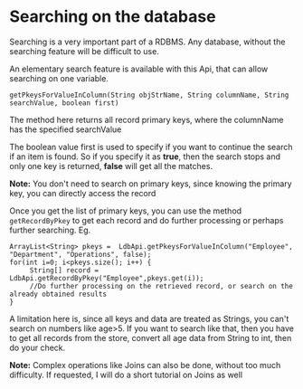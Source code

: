 # Searching on the database #

Searching is a very important part of a RDBMS. Any database, without the searching feature will be difficult to use.

An elementary search feature is available with this Api, that can allow searching on one variable.

```
getPkeysForValueInColumn(String objStrName, String columnName, String searchValue, boolean first)
```

The method here returns all record primary keys, where the columnName has the specified searchValue

The boolean value first is used to specify if you want to continue the search if an item is found. So if you specify it as **true**, then the search stops and only one key is returned, **false** will get all the matches.

**Note:** You don't need to search on primary keys, since knowing the primary key, you can directly access the record

Once you get the list of primary keys, you can use the method
`getRecordByPkey` to get each record and do further processing or perhaps further searching. Eg.
```
ArrayList<String> pkeys =  LdbApi.getPkeysForValueInColumn("Employee", "Department", "Operations", false);
for(int i=0; i<pkeys.size(); i++) {
     String[] record = LdbApi.getRecordByPkey("Employee",pkeys.get(i));
     //Do further processing on the retrieved record, or search on the already obtained results
}
```

A limitation here is, since all keys and data are treated as Strings, you can't search on numbers like age>5. If you want to search like that, then you have to get all records from the store, convert all age data from String to int, then do your check.

**Note:** Complex operations like Joins can also be done, without too much difficulty. If requested, I will do a short tutorial on Joins as well